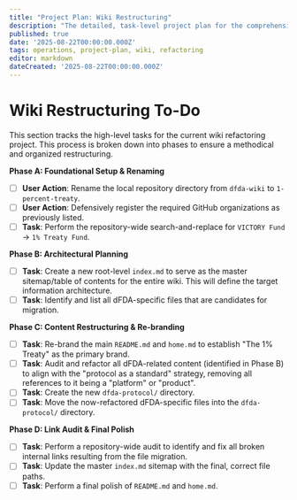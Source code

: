 ```yaml
---
title: "Project Plan: Wiki Restructuring"
description: "The detailed, task-level project plan for the comprehensive refactoring and re-branding of the 1% Treaty Wiki."
published: true
date: '2025-08-22T00:00:00.000Z'
tags: operations, project-plan, wiki, refactoring
editor: markdown
dateCreated: '2025-08-22T00:00:00.000Z'
---
```


# Wiki Restructuring To-Do

This section tracks the high-level tasks for the current wiki refactoring project. This process is broken down into phases to ensure a methodical and organized restructuring.

**Phase A: Foundational Setup & Renaming**
- [ ] **User Action**: Rename the local repository directory from `dfda-wiki` to `1-percent-treaty`.
- [ ] **User Action**: Defensively register the required GitHub organizations as previously listed.
- [ ] **Task**: Perform the repository-wide search-and-replace for `VICTORY Fund` -> `1% Treaty Fund`.

**Phase B: Architectural Planning**
- [ ] **Task**: Create a new root-level `index.md` to serve as the master sitemap/table of contents for the entire wiki. This will define the target information architecture.
- [ ] **Task**: Identify and list all dFDA-specific files that are candidates for migration.

**Phase C: Content Restructuring & Re-branding**
- [ ] **Task**: Re-brand the main `README.md` and `home.md` to establish "The 1% Treaty" as the primary brand.
- [ ] **Task**: Audit and refactor all dFDA-related content (identified in Phase B) to align with the "protocol as a standard" strategy, removing all references to it being a "platform" or "product".
- [ ] **Task**: Create the new `dfda-protocol/` directory.
- [ ] **Task**: Move the now-refactored dFDA-specific files into the `dfda-protocol/` directory.

**Phase D: Link Audit & Final Polish**
- [ ] **Task**: Perform a repository-wide audit to identify and fix all broken internal links resulting from the file migration.
- [ ] **Task**: Update the master `index.md` sitemap with the final, correct file paths.
- [ ] **Task**: Perform a final polish of `README.md` and `home.md`.
